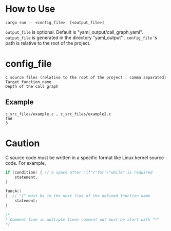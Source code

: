 # How to Use
```
cargo run -- <config_file>  [<output_file>]
```
```output_file``` is optional. Default is "yaml_output/call_graph.yaml".
```output_file``` is generated in the directory "yaml_output" .
```config_file``` 's path is relative to the root of the project.

# config_file
```
C source files (relative to the root of the project : comma separated)
Target function name
Depth of the call graph
```

## Example
```
c_src_files/example.c , c_src_files/example2.c
fnA
3
```

# Caution
C source code must be written in a specific format like Linux kernel source code.
For example,
```c
if (condition) { // a space after "if"/"for"/"while" is required
    statement;
}
```

```c
funcA()
{  // "{" must be in the next line of the defined function name
    statement;
}
```

```c
/*
* Comment line in multiple lines comment out must be start with "*"
*/

```